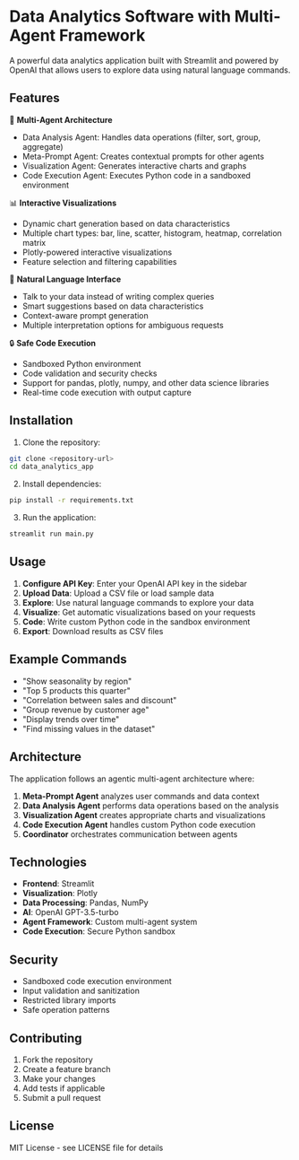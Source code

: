 # Data Analytics Software with Multi-Agent Framework

A powerful data analytics application built with Streamlit and powered by OpenAI that allows users to explore data using natural language commands.

## Features

🤖 **Multi-Agent Architecture**
- Data Analysis Agent: Handles data operations (filter, sort, group, aggregate)
- Meta-Prompt Agent: Creates contextual prompts for other agents
- Visualization Agent: Generates interactive charts and graphs
- Code Execution Agent: Executes Python code in a sandboxed environment

📊 **Interactive Visualizations**
- Dynamic chart generation based on data characteristics
- Multiple chart types: bar, line, scatter, histogram, heatmap, correlation matrix
- Plotly-powered interactive visualizations
- Feature selection and filtering capabilities

💬 **Natural Language Interface**
- Talk to your data instead of writing complex queries
- Smart suggestions based on data characteristics
- Context-aware prompt generation
- Multiple interpretation options for ambiguous requests

🔒 **Safe Code Execution**
- Sandboxed Python environment
- Code validation and security checks
- Support for pandas, plotly, numpy, and other data science libraries
- Real-time code execution with output capture

## Installation

1. Clone the repository:
```bash
git clone <repository-url>
cd data_analytics_app
```

2. Install dependencies:
```bash
pip install -r requirements.txt
```

3. Run the application:
```bash
streamlit run main.py
```

## Usage

1. **Configure API Key**: Enter your OpenAI API key in the sidebar
2. **Upload Data**: Upload a CSV file or load sample data
3. **Explore**: Use natural language commands to explore your data
4. **Visualize**: Get automatic visualizations based on your requests
5. **Code**: Write custom Python code in the sandbox environment
6. **Export**: Download results as CSV files

## Example Commands

- "Show seasonality by region"
- "Top 5 products this quarter" 
- "Correlation between sales and discount"
- "Group revenue by customer age"
- "Display trends over time"
- "Find missing values in the dataset"

## Architecture

The application follows an agentic multi-agent architecture where:

1. **Meta-Prompt Agent** analyzes user commands and data context
2. **Data Analysis Agent** performs data operations based on the analysis
3. **Visualization Agent** creates appropriate charts and visualizations  
4. **Code Execution Agent** handles custom Python code execution
5. **Coordinator** orchestrates communication between agents

## Technologies

- **Frontend**: Streamlit
- **Visualization**: Plotly
- **Data Processing**: Pandas, NumPy
- **AI**: OpenAI GPT-3.5-turbo
- **Agent Framework**: Custom multi-agent system
- **Code Execution**: Secure Python sandbox

## Security

- Sandboxed code execution environment
- Input validation and sanitization
- Restricted library imports
- Safe operation patterns

## Contributing

1. Fork the repository
2. Create a feature branch
3. Make your changes
4. Add tests if applicable
5. Submit a pull request

## License

MIT License - see LICENSE file for details
